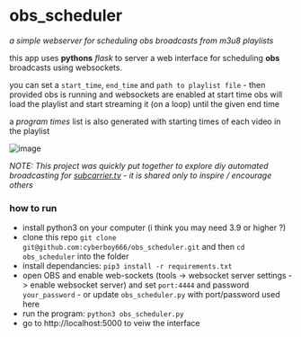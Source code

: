 # obs_scheduler

_a simple webserver for scheduling obs broadcasts from m3u8 playlists_

this app uses __pythons__ _flask_ to server a web interface for scheduling __obs__ broadcasts using websockets.

you can set a `start_time`, `end_time` and `path to playlist file` - then provided obs is running and websockets are enabled at start time obs will load the playlist and start streaming it (on a loop) until the given end time

a _program times_ list is also generated with starting times of each video in the playlist

![image](https://github.com/cyberboy666/obs_scheduler/assets/12017938/63738f8c-d476-4e42-8a20-309b04853ec8)

_NOTE: This project was quickly put together to explore diy automated broadcasting for [subcarrier.tv](https://subcarrier.tv) - it is shared only to inspire / encourage others_

### how to run

- install python3 on your computer (i think you may need 3.9 or higher ?)
- clone this repo `git clone git@github.com:cyberboy666/obs_scheduler.git` and then `cd obs_scheduler` into the folder
- install dependancies: `pip3 install -r requirements.txt`
- open OBS and enable web-sockets (tools -> websocket server settings -> enable websocket server) and set `port:4444` and password `your_password` - or update `obs_scheduler.py` with port/password used here
- run the program: `python3 obs_scheduler.py `
- go to http://localhost:5000 to veiw the interface
